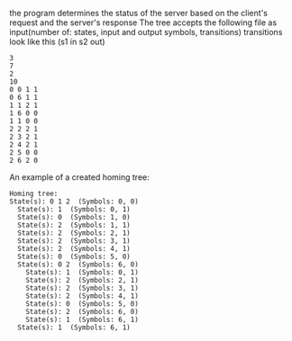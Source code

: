 the program determines the status of the server based on the client's request and the server's response
The tree accepts the following file as input(number of: states, input and output symbols, transitions)
transitions look like this (s1 in s2 out)
```
3 
7
2
10
0 0 1 1
0 6 1 1
1 1 2 1 
1 6 0 0 
1 1 0 0
2 2 2 1
2 3 2 1 
2 4 2 1 
2 5 0 0 
2 6 2 0 
```
An example of a created homing tree:
```
Homing tree:
State(s): 0 1 2  (Symbols: 0, 0)
  State(s): 1  (Symbols: 0, 1)
  State(s): 0  (Symbols: 1, 0)
  State(s): 2  (Symbols: 1, 1)
  State(s): 2  (Symbols: 2, 1)
  State(s): 2  (Symbols: 3, 1)
  State(s): 2  (Symbols: 4, 1)
  State(s): 0  (Symbols: 5, 0)
  State(s): 0 2  (Symbols: 6, 0)
    State(s): 1  (Symbols: 0, 1)
    State(s): 2  (Symbols: 2, 1)
    State(s): 2  (Symbols: 3, 1)
    State(s): 2  (Symbols: 4, 1)
    State(s): 0  (Symbols: 5, 0)
    State(s): 2  (Symbols: 6, 0)
    State(s): 1  (Symbols: 6, 1)
  State(s): 1  (Symbols: 6, 1)
```
  
